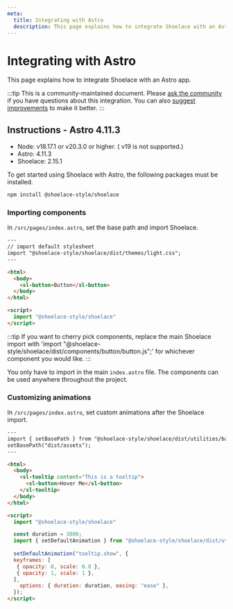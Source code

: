 ```yaml
---
meta:
  title: Integrating with Astro
  description: This page explains how to integrate Shoelace with an Astro app.
---
```


# Integrating with Astro

This page explains how to integrate Shoelace with an Astro app.

:::tip
This is a community-maintained document. Please [ask the community](/resources/community) if you have questions about this integration. You can also [suggest improvements](https://github.com/shoelace-style/shoelace/blob/next/docs/tutorials/integrating-with-astro.md) to make it better.
:::

## Instructions - Astro 4.11.3

- Node: v18.17.1 or v20.3.0 or higher. ( v19 is not supported.)
- Astro: 4.11.3
- Shoelace: 2.15.1

To get started using Shoelace with Astro, the following packages must be installed.

```bash
npm install @shoelace-style/shoelace
```



### Importing components

In `/src/pages/index.astro`, set the base path and import Shoelace.

```html
---
// import default stylesheet
import "@shoelace-style/shoelace/dist/themes/light.css";
---

<html>
  <body>
    <sl-button>Button</sl-button>
  </body>
</html>

<script>
  import "@shoelace-style/shoelace"
</script>

```

:::tip
If you want to cherry pick components, replace the main Shoelace import with 'import "@shoelace-style/shoelace/dist/components/button/button.js";' for whichever component you would like.
:::

You only have to import in the main `index.astro` file. The components can be used anywhere throughout the project.

### Customizing animations

In `/src/pages/index.astro`, set custom animations after the Shoelace import.

```html
---
import { setBasePath } from "@shoelace-style/shoelace/dist/utilities/base-path.js";
setBasePath("dist/assets");
---

<html>
  <body>
    <sl-tooltip content="This is a tooltip">
      <sl-button>Hover Me</sl-button>
    </sl-tooltip>
  </body>
</html>

<script>
  import "@shoelace-style/shoelace"

  const duration = 3000;
  import { setDefaultAnimation } from "@shoelace-style/shoelace/dist/utilities/animation-registry.js";
  
  setDefaultAnimation("tooltip.show", {
  keyframes: [
   { opacity: 0, scale: 0.8 },
   { opacity: 1, scale: 1 },
  ],
    options: { duration: duration, easing: "ease" },
  });
</script>

```

